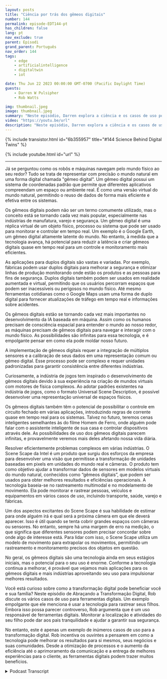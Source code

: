 ```yaml
---
layout: posts
title: "Ciência por trás dos gêmeos digitais"
number: 144
permalink: episode-EDT144-pt
has_children: false
lang: pt
nav_exclude: true
parent: Episodi
grand_parent: Português
nav_order: 144
tags:
    - edge
    - artificialintelligence
    - digitaltwin
    - iot

date: Thu Jun 22 2023 00:00:00 GMT-0700 (Pacific Daylight Time)
guests:
    - Darren W Pulsipher
    - Rob Watts

img: thumbnail.jpeg
image: thumbnail.jpeg
summary: "Neste episódio, Darren explora a ciência e os casos de uso por trás da tecnologia de digital twin com o arquiteto principal do ScheneScape da Intel."
video: "https://youtu.be/url"
description: "Neste episódio, Darren explora a ciência e os casos de uso por trás da tecnologia de digital twin com o arquiteto principal do ScheneScape da Intel."
---
```


<div>
{% include transistor.html id="6b355957" title="#144 Science Behind Digital Twins" %}

{% include youtube.html id="url" %}
</div>

---

Já se perguntou como os robôs e máquinas navegam pelo mundo físico ao seu redor? Tudo se trata de representar com precisão o mundo natural em uma forma digital chamada "gêmeo digital". Um gêmeo digital possui um sistema de coordenadas padrão que permite que diferentes aplicativos compreendam um espaço ou ambiente real. É como uma versão virtual do mundo natural, permitindo o reuso de dados de forma mais eficiente e efetiva entre os sistemas.

Os gêmeos digitais podem não ser um termo comumente utilizado, mas o conceito está se tornando cada vez mais popular, especialmente nas indústrias de manufatura, varejo e segurança. Um gêmeo digital é uma réplica virtual de um objeto físico, processo ou sistema que pode ser usado para monitorar e controlar em tempo real. Um exemplo é o Google Earth, um gêmeo digital altamente latente do mundo. No entanto, à medida que a tecnologia avança, há potencial para reduzir a latência e criar gêmeos digitais quase em tempo real para um controle e monitoramento mais eficientes.

As aplicações para duplos digitais são vastas e variadas. Por exemplo, fábricas podem usar duplos digitais para melhorar a segurança e otimizar linhas de produção monitorando onde estão os produtos e as pessoas para fins de segurança. Duplos digitais também podem ser usados em realidade aumentada e virtual, permitindo que os usuários percorram espaços que podem ser inacessíveis ou perigosos no mundo físico. Até mesmo ferramentas cotidianas como o Google Maps usam uma forma de duplo digital para fornecer atualizações de tráfego em tempo real e informações sobre acidentes.

Os gêmeos digitais estão se tornando cada vez mais importantes no desenvolvimento da IA baseada em máquina. Assim como os humanos precisam de consciência espacial para entender o mundo ao nosso redor, as máquinas precisam de gêmeos digitais para navegar e interagir com o mundo físico. As possibilidades são infinitas para essa tecnologia, e é empolgante pensar em como ela pode moldar nosso futuro.

A implementação de gêmeos digitais requer a integração de múltiplos sensores e a calibração de seus dados em uma representação comum ou gêmeo digital. Esse processo pode ser complexo e requer unidades padronizadas para garantir consistência entre diferentes indústrias.

Curiosamente, a indústria de jogos tem inspirado o desenvolvimento de gêmeos digitais devido à sua experiência na criação de mundos virtuais com motores de física complexos. Ao adotar padrões existentes na indústria de jogos, como o formato Universal Scene Description, é possível desenvolver uma representação universal de espaços físicos.

Os gêmeos digitais também têm o potencial de possibilitar o controle em circuito fechado em várias aplicações, introduzindo regras de corrente quase em tempo real para os sistemas. Talvez no futuro, teremos cenas inteligentes semelhantes às do filme Homem de Ferro, onde alguém pode falar com o assistente inteligente de sua casa e controlar dispositivos através dele. As possibilidades de uso dos gêmeos digitais parecem infinitas, e provavelmente veremos mais deles afetando nossa vida diária.

Resolver eficientemente problemas complexos em várias indústrias. O Scene Scape da Intel é um produto que surgiu dos esforços da empresa para desenvolver uma visão que permitisse a transformação de unidades baseadas em pixels em unidades do mundo real e câmeras. O produto tem como objetivo ajudar a transformar dados de sensores em modelos virtuais do mundo natural, conhecidos como “gêmeos digitais”, que podem ser usados para obter melhores resultados e eficiências operacionais. A tecnologia baseia-se no rastreamento multimodal e no modelamento de movimento. Ela pode monitorar e rastrear pessoas, veículos e equipamentos em vários casos de uso, incluindo transporte, saúde, varejo e fábricas.

Um dos aspectos excitantes do Scene Scape é sua habilidade de estimar para onde alguém irá e qual será a próxima câmera em que ele deverá aparecer. Isso é útil quando se tenta cobrir grandes espaços com câmeras ou sensores. No entanto, sempre há uma margem de erro na medição, o que significa que diferentes sensores podem precisar concordar sobre onde algo de interesse está. Para lidar com isso, o Scene Scape utiliza um modelo de movimento para extrapolar os movimentos, permitindo um rastreamento e monitoramento precisos dos objetos em questão.

No geral, os gêmeos digitais são uma tecnologia ainda em seus estágios iniciais, mas o potencial para o seu uso é enorme. Conforme a tecnologia continua a melhorar, é provável que vejamos mais aplicações para os gêmeos digitais e mais indústrias aproveitando seu uso para impulsionar melhores resultados.

Você está curioso sobre como a transformação digital pode beneficiar você e sua família? Neste episódio de Abraçando a Transformação Digital, Rob discute os vários casos de uso para ferramentas digitais. Um exemplo empolgante que ele menciona é usar a tecnologia para rastrear seus filhos. Embora isso possa parecer controverso, Rob argumenta que é um uso responsável de ferramentas digitais. Monitorar a localização e atividades do seu filho pode dar aos pais tranquilidade e ajudar a garantir sua segurança.

No entanto, este é apenas um exemplo de inúmeros casos de uso para a transformação digital. Rob incentiva os ouvintes a pensarem em como a tecnologia pode melhorar os resultados para si mesmos, seus negócios e suas comunidades. Desde a otimização de processos e o aumento da eficiência até o aprimoramento da comunicação e a entrega de melhores experiências para o cliente, as ferramentas digitais podem trazer muitos benefícios.



<details>
<summary> Podcast Transcript </summary>

<p></p>

</details>

